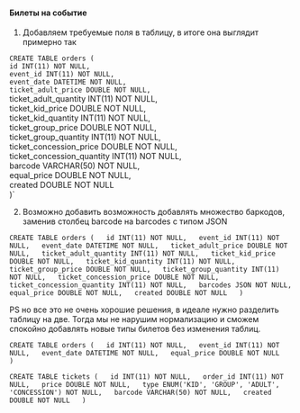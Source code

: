 #### Билеты на событие  

1. Добавляем требуемые поля в таблицу, в итоге она выглядит примерно так  

`CREATE TABLE orders (`  
    `id INT(11) NOT NULL,`  
    `event_id INT(11) NOT NULL,`  
    `event_date DATETIME NOT NULL,`  
    `ticket_adult_price DOUBLE NOT NULL,`  
    ticket_adult_quantity INT(11) NOT NULL,  
    ticket_kid_price DOUBLE NOT NULL,  
    ticket_kid_quantity INT(11) NOT NULL,  
    ticket_group_price DOUBLE NOT NULL,  
    ticket_group_quantity INT(11) NOT NULL,  
    ticket_concession_price DOUBLE NOT NULL,  
    ticket_concession_quantity INT(11) NOT NULL,  
    barcode VARCHAR(50) NOT NULL,  
    equal_price DOUBLE NOT NULL,  
    created DOUBLE NOT NULL  
)`  

2. Возможно добавить возможность добавлять множество баркодов, заменив столбец barcode на barcodes с типом JSON  

`CREATE TABLE orders (  
    id INT(11) NOT NULL,  
    event_id INT(11) NOT NULL,  
    event_date DATETIME NOT NULL,  
    ticket_adult_price DOUBLE NOT NULL,  
    ticket_adult_quantity INT(11) NOT NULL,  
    ticket_kid_price DOUBLE NOT NULL,  
    ticket_kid_quantity INT(11) NOT NULL,  
    ticket_group_price DOUBLE NOT NULL,  
    ticket_group_quantity INT(11) NOT NULL,  
    ticket_concession_price DOUBLE NOT NULL,  
    ticket_concession_quantity INT(11) NOT NULL,  
    barcodes JSON NOT NULL,  
    equal_price DOUBLE NOT NULL,  
    created DOUBLE NOT NULL  
)`  

PS но все это не очень хорошие решения, в идеале нужно разделить таблицу на две. Тогда мы не нарушим нормализацию и сможем спокойно добавлять новые типы билетов без изменения таблиц.  

`CREATE TABLE orders (  
    id INT(11) NOT NULL,  
    event_id INT(11) NOT NULL,  
    event_date DATETIME NOT NULL,  
    equal_price DOUBLE NOT NULL  
)`  
    
`CREATE TABLE tickets (  
    id INT(11) NOT NULL,  
    order_id INT(11) NOT NULL,  
    price DOUBLE NOT NULL,  
    type ENUM('KID', 'GROUP', 'ADULT', 'CONCESSION') NOT NULL,  
    barcode VARCHAR(50) NOT NULL,  
    created DOUBLE NOT NULL  
)`

